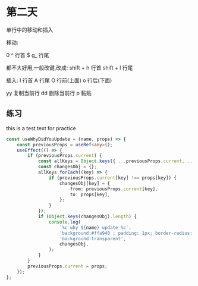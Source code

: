 # 第二天
单行中的移动和插入
 
 移动:
 
 0  ^ 行首
 $ g_ 行尾

 都不大好用,一般改键,改成:
 shift + h 行首
 shift + l 行尾

 插入:
 I 行首
 A 行尾
 O 行前(上面)
 o 行后(下面)
 
 yy 复制当前行
 dd 删除当前行
 p  黏贴
## 练习

this is a test text for practice

```typescript
const useWhyDidYouUpdate = (name, props) => {
    const previousProps = useRef<any>();
    useEffect(() => {
        if (previousProps.current) {
            const allKeys = Object.keys({ ...previousProps.current, ...props });
            const changesObj = {};
            allKeys.forEach((key) => {
                if (previousProps.current[key] !== props[key]) {
                    changesObj[key] = {
                        from: previousProps.current[key],
                        to: props[key],
                    };
                }
            });
            if (Object.keys(changesObj).length) {
                console.log(
                    `%c why ${name} update %c`,
                    'background:#ffa940 ; padding: 1px; border-radius: 6px 0 0 3px;  color: #fff',
                    'background:transparent',
                    changesObj,
                );
            }
        }
        previousProps.current = props;
    });
};
```
